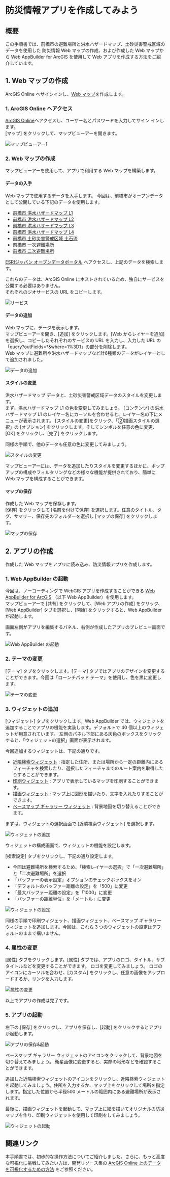 # 防災情報アプリを作成してみよう

## 概要

この手順書では、前橋市の避難場所と洪水ハザードマップ、土砂災害警戒区域のデータを使用した 防災情報 Web マップの作成、および作成した Web マップから Web AppBuilder for ArcGIS を使用して Web アプリを作成する方法をご紹介しています。 

## 1. Web マップの作成

ArcGIS Online へサインインし、[Web マップ](https://www.esrij.com/gis-guide/web-gis/web-map/)を作成します。

### 1. ArcGIS Online へアクセス

[ArcGIS Online](https://www.arcgis.com/home/)へアクセスし、ユーザー名とパスワードを入力してサイン インします。  
[マップ] をクリックして、マップビューアーを開きます。

![マップビューアー1](./img/mapviewer.png)

### 2. Web マップの作成

マップビューアーを使用して、アプリで利用する Web マップを構築します。

#### データの入手

Web マップで使用するデータを入手します。
今回は、前橋市がオープンデータとして公開している下記のデータを使用します。
* [前橋市 洪水ハザードマップ L1](http://data.esrij.com/datasets/%E5%89%8D%E6%A9%8B%E5%B8%82-%E6%B4%AA%E6%B0%B4%E3%83%8F%E3%82%B6%E3%83%BC%E3%83%89%E3%83%9E%E3%83%83%E3%83%97-l1?geometry=137.956%2C36.177%2C139.103%2C36.564)
* [前橋市 洪水ハザードマップ L2](http://data.esrij.com/datasets/%E5%89%8D%E6%A9%8B%E5%B8%82-%E6%B4%AA%E6%B0%B4%E3%83%8F%E3%82%B6%E3%83%BC%E3%83%89%E3%83%9E%E3%83%83%E3%83%97-l2)
* [前橋市 洪水ハザードマップ L3](http://data.esrij.com/datasets/c7cb7955455240e9a0ffd91d47b6e41f_0)
* [前橋市 洪水ハザードマップ L4](http://data.esrij.com/datasets/%E5%89%8D%E6%A9%8B%E5%B8%82-%E6%B4%AA%E6%B0%B4%E3%83%8F%E3%82%B6%E3%83%BC%E3%83%89%E3%83%9E%E3%83%83%E3%83%97-l4)
* [前橋市 土砂災害警戒区域 土石流](http://data.esrij.com/datasets/02b68d552bf642e2b4ef8b80e4ba3f56_0)
* [前橋市 一次避難場所](http://data.esrij.com/datasets/%E5%89%8D%E6%A9%8B%E5%B8%82-%E4%B8%80%E6%AC%A1%E9%81%BF%E9%9B%A3%E5%A0%B4%E6%89%80)
* [前橋市 二次避難場所](http://data.esrij.com/datasets/b54cc368133246d2ad1c26f11fa46a33_0)
  
[ESRIジャパン オープンデータポータル](http://data.esrij.com/) へアクセスし、上記のデータを検索します。

これらのデータは、ArcGIS Online にホストされているため、独自にサービスを公開する必要はありません。  
それぞれのジオサービスの URL をコピーします。

![サービス](./img/opendate_shlter.png)

#### データの追加

Web マップに、データを表示します。  
マップビューアーを開き、[追加] をクリックします。[Web からレイヤーを追加] を選択し、コピーしたそれぞれのサービスの URL を入力し、入力した URL の「query?outFields=*&where=1%3D1」の部分を削除します。  
Web マップに避難所や洪水ハザードマップなど計6種類のデータがレイヤーとして追加されました。

![データの追加](./img/add_layer.png)

#### スタイルの変更

洪水ハザードマップ データと、土砂災害警戒区域データのスタイルを変更します。  
まず、洪水ハザードマップ L1 の色を変更してみましょう。
[コンテンツ] の洪水ハザードマップ L1 のレイヤー名にカーソルを合わせると、レイヤー名の下にメニューが表示されます。 [スタイルの変更]をクリック、「②描画スタイルの選択」の [オプション] をクリックします。そしてシンボルを任意の色に変更、[OK] をクリックし、[完了] をクリックします。

同様の手順で、他のデータも任意の色に変更してみましょう。

![スタイルの変更](./img/symbol.png)



マップビューアーには、データを追加したりスタイルを変更するほかに、ポップアップの構成やフィルタリングなどの様々な機能が提供されており、簡単に Web マップを構成することができます。


#### マップの保存

作成した Web マップを保存します。  
[保存] をクリックして [名前を付けて保存] を選択します。任意のタイトル、タグ、サマリー、保存先のフォルダーを選択し [マップの保存] をクリックします。

![マップの保存](./img/save_map.png)

## 2. アプリの作成

作成した Web マップをアプリに読み込み、防災情報アプリを作成します。

### 1. Web AppBuilder の起動

今回は、ノーコーディングで WebGIS アプリを作成することができる [Web AppBuilder for ArcGIS](https://doc.arcgis.com/ja/web-appbuilder/) （以下 Web AppBuilder）を使用します。<br>
マップビューアーで [共有] をクリックして、[Web アプリの作成] をクリック、[Web AppBuilder] タブを選択し、[開始] をクリックすると、Web AppBuilder が起動します。

画面左側がアプリを編集するパネル、右側が作成したアプリのプレビュー画面です。

![Web AppBuilder の起動](./img/start_WAB.png)

### 2. テーマの変更

[テーマ] タブをクリックします。[テーマ] タブではアプリのデザインを変更することができます。今回は「ローンチパッド テーマ」を使用し、色を黒に変更します。

![テーマの変更](./img/theme.png)

### 3. ウィジェットの追加

[ウィジェット] タブをクリックします。Web AppBuilder では、ウィジェットを追加することでアプリの機能を実装します。デフォルトで 40 個以上のウィジェットが用意されています。
左側のパネル下部にある灰色のボックスをクリックすると、「ウィジェットの選択」画面が表示されます。


今回追加するウィジェットは、下記の通りです。

* [近隣検索ウィジェット](https://doc.arcgis.com/ja/web-appbuilder/create-apps/widget-near-me.htm) :
指定した住所、または場所から一定の距離内にあるフィーチャを検索したり、選択したフィーチャまでのルート案内を取得したりすることができます。
* [印刷ウィジェット](https://doc.arcgis.com/ja/web-appbuilder/create-apps/widget-print.htm) :
アプリで表示しているマップを印刷することができます。
* [描画ウィジェット](https://doc.arcgis.com/ja/web-appbuilder/create-apps/widget-draw.htm) :
マップ上に図形を描いたり、文字を入れたりすることができます。
* [ベースマップ ギャラリー ウィジェット](https://doc.arcgis.com/ja/web-appbuilder/create-apps/widget-basemap.htm) :
背景地図を切り替えることができます。

まずは、ウィジェットの選択画面で [近隣検索ウィジェット] を選択します。

![ウィジェットの追加](./img/add_widget.png)



ウィジェットの構成画面で、ウィジェットの機能を設定します。

[検索設定] タブをクリックし、下記の通り設定します。
* 今回は避難場所を検索するため、「検索レイヤーの選択」で「一次避難場所」と「二次避難場所」を選択
* 「バッファーの表示設定」オプションのチェックボックスをオン
* 「デフォルトのバッファー距離の設定」を「500」に変更
* 「最大バッファー距離の設定」を「1000」に変更
* 「バッファーの距離単位」を「メートル」に変更

![ウィジェットの設定](./img/config_widget.png)


同様の手順で印刷ウィジェット、描画ウィジェット、ベースマップ ギャラリー ウィジェットを追加します。今回は、これら 3 つのウィジェットの設定はデフォルトのままで構いません。


### 4. 属性の変更

[属性] タブをクリックします。[属性] タブでは、アプリのロゴ、タイトル、サブタイトルなどを変更することができます。
ロゴを変更してみましょう。
ロゴのアイコンにカーソルを合わせ、[カスタム] をクリックし、任意の画像をアップロードするか、リンクを入力します。

![属性の変更](./img2/attribute.png)

以上でアプリの作成は完了です。

### 5. アプリの起動

左下の [保存] をクリックし、アプリを保存し、[起動] をクリックするとアプリが起動します。

![アプリの保存&起動](./img/save_start.png)

ベースマップ ギャラリー ウィジェットのアイコンをクリックして、背景地図を切り替えてみましょう。
衛星画像に変更すると、実際の地形などを確認することができます。

追加した近隣検索ウィジェットのアイコンをクリックし、近隣検索ウィジェットを起動してみましょう。住所を入力するか、マップ上をクリックして場所を指定します。指定した位置から半径500 メートルの範囲内にある避難場所が表示されます。

最後に、描画ウィジェットを起動して、マップ上に絵を描いてオリジナルの防災マップを作り、印刷ウィジェットを使用して印刷をしてみましょう。

![ウィジェットの起動](./img/app_start.png)

## 関連リンク

本手順書では、初歩的な操作方法についてご紹介しました。さらに、もっと高度な可視化に挑戦してみたい方は、開発リソース集の [ArcGIS Online 上のデータを可視化するための方法](http://esrijapan.github.io/arcgis-dev-resources/tips/data-visualization-procedure/) をご参照ください。
